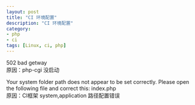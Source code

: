 ```yaml
---
layout: post  
title: "CI 环境配置"  
description: "CI 环境配置"  
category: 
- php 
- ci 
tags: [Linux, ci, php]  
---
```



502 bad getway  
原因：php-cgi 没启动

Your system folder path does not appear to be set correctly. Please open the following file and correct this: index.php  
原因：CI框架 system,application 路径配置错误
